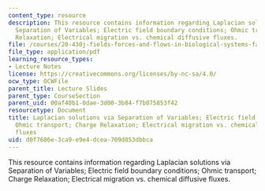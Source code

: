 ```yaml
---
content_type: resource
description: This resource contains information regarding Laplacian solutions via
  Separation of Variables; Electric field boundary conditions; Ohmic transport; Charge
  Relaxation; Electrical migration vs. chemical diffusive fluxes.
file: /courses/20-430j-fields-forces-and-flows-in-biological-systems-fall-2015/d0f7686e3ca9e9e4dcea709d853dbbca_MIT20_430JF15_Lecture10.pdf
file_type: application/pdf
learning_resource_types:
- Lecture Notes
license: https://creativecommons.org/licenses/by-nc-sa/4.0/
ocw_type: OCWFile
parent_title: Lecture Slides
parent_type: CourseSection
parent_uid: 00af40b1-0dae-3d00-3b84-f7b075853f42
resourcetype: Document
title: Laplacian solutions via Separation of Variables; Electric field boundary conditions;
  Ohmic transport; Charge Relaxation; Electrical migration vs. chemical diffusive
  fluxes
uid: d0f7686e-3ca9-e9e4-dcea-709d853dbbca
---
```

This resource contains information regarding Laplacian solutions via Separation of Variables; Electric field boundary conditions; Ohmic transport; Charge Relaxation; Electrical migration vs. chemical diffusive fluxes.